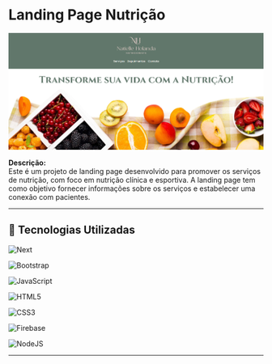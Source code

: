 # Landing Page Nutrição

![Imagem do site](print.png)

**Descrição:**  
Este é um projeto de landing page desenvolvido para promover os serviços de nutrição, com foco em nutrição clínica e esportiva. A landing page tem como objetivo fornecer informações sobre os serviços e estabelecer uma conexão com pacientes.

---

## 🚀 Tecnologias Utilizadas

![Next](https://img.shields.io/badge/Next-black?style=for-the-badge&logo=next.js&logoColor=white)

![Bootstrap](https://img.shields.io/badge/-boostrap-0D1117?style=for-the-badge&logo=bootstrap&labelColor=0D1117)

![JavaScript](https://img.shields.io/badge/JavaScript-F7DF1E?style=for-the-badge&logo=javascript&logoColor=black)

![HTML5](https://img.shields.io/badge/HTML5-E34F26?style=for-the-badge&logo=html5&logoColor=white)

![CSS3](https://img.shields.io/badge/CSS3-1572B6?style=for-the-badge&logo=css3&logoColor=white)

![Firebase](https://img.shields.io/badge/firebase-ffca28?style=for-the-badge&logo=firebase&logoColor=black)

![NodeJS](https://img.shields.io/badge/node.js-6DA55F?style=for-the-badge&logo=node.js&logoColor=white)

---
